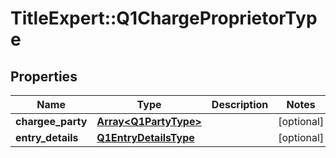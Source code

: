 # TitleExpert::Q1ChargeProprietorType

## Properties
Name | Type | Description | Notes
------------ | ------------- | ------------- | -------------
**chargee_party** | [**Array&lt;Q1PartyType&gt;**](Q1PartyType.md) |  | [optional] 
**entry_details** | [**Q1EntryDetailsType**](Q1EntryDetailsType.md) |  | [optional] 


